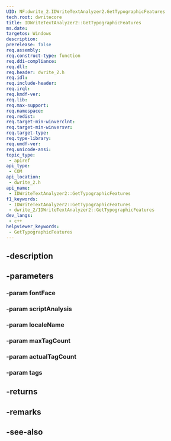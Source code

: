 ```yaml
---
UID: NF:dwrite_2.IDWriteTextAnalyzer2.GetTypographicFeatures
tech.root: dwritecore
title: IDWriteTextAnalyzer2::GetTypographicFeatures
ms.date: 
targetos: Windows
description: 
prerelease: false
req.assembly: 
req.construct-type: function
req.ddi-compliance: 
req.dll: 
req.header: dwrite_2.h
req.idl: 
req.include-header: 
req.irql: 
req.kmdf-ver: 
req.lib: 
req.max-support: 
req.namespace: 
req.redist: 
req.target-min-winverclnt: 
req.target-min-winversvr: 
req.target-type: 
req.type-library: 
req.umdf-ver: 
req.unicode-ansi: 
topic_type:
 - apiref
api_type:
 - COM
api_location:
 - dwrite_2.h
api_name:
 - IDWriteTextAnalyzer2::GetTypographicFeatures
f1_keywords:
 - IDWriteTextAnalyzer2::GetTypographicFeatures
 - dwrite_2/IDWriteTextAnalyzer2::GetTypographicFeatures
dev_langs:
 - c++
helpviewer_keywords:
 - GetTypographicFeatures
---
```


## -description

## -parameters

### -param fontFace

### -param scriptAnalysis

### -param localeName

### -param maxTagCount

### -param actualTagCount

### -param tags

## -returns

## -remarks

## -see-also

